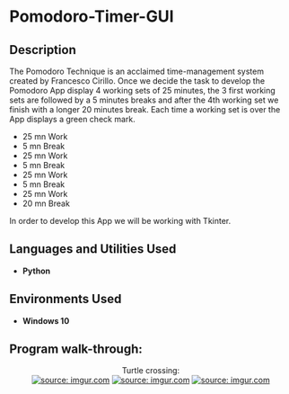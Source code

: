 <h1>Pomodoro-Timer-GUI</h1>

<h2>Description</h2>

The Pomodoro Technique is an acclaimed time-management system created by Francesco Cirillo. Once we decide the task to develop the Pomodoro App display 4 working sets of 25 minutes, the 3 first working sets are followed by a 5 minutes breaks and after the 4th working set we finish with a longer 20 minutes break. Each time a working set is over the App displays a green check mark.

- 25 mn Work
- 5 mn Break
- 25 mn Work
- 5 mn Break
- 25 mn Work
- 5 mn Break
- 25 mn Work
- 20 mn Break

In order to develop this App we will be working with Tkinter. 

<h2>Languages and Utilities Used</h2>

- <b>Python</b>
  
<h2>Environments Used </h2>

- <b>Windows 10</b>

<h2>Program walk-through:</h2>

<p align="center">
Turtle crossing: <br/>
<a href="https://imgur.com/KuahgKV"><img src="https://i.imgur.com/KuahgKV.jpg" title="source: imgur.com" /></a>
<a href="https://imgur.com/414vcFt"><img src="https://i.imgur.com/414vcFt.jpg" title="source: imgur.com" /></a>
<a href="https://imgur.com/1N5HuUA"><img src="https://i.imgur.com/1N5HuUA.jpg" title="source: imgur.com" /></a>

